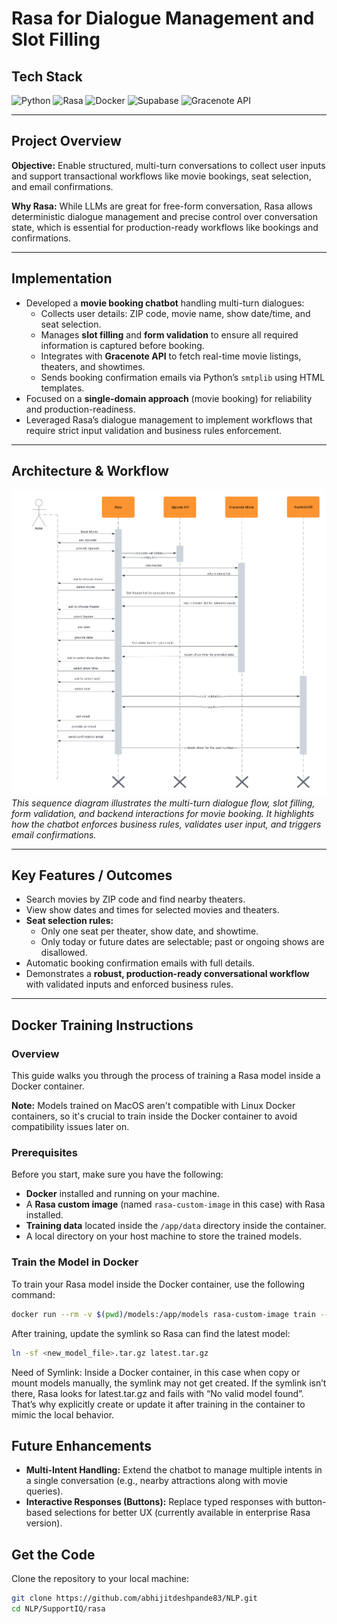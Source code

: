 # Rasa for Dialogue Management and Slot Filling

## Tech Stack

![Python](https://img.shields.io/badge/Python-FFD43B?style=for-the-badge&logo=python&logoColor=000000) 
![Rasa](https://img.shields.io/badge/Rasa-FF3B30?style=for-the-badge&logo=rasa&logoColor=ffffff) 
![Docker](https://img.shields.io/badge/Docker-0AFFFF?style=for-the-badge&logo=docker&logoColor=0A0A0A) 
![Supabase](https://img.shields.io/badge/Supabase-3ECF8E?style=for-the-badge&logo=supabase&logoColor=ffffff) 
![Gracenote API](https://img.shields.io/badge/Gracenote_API-8A2BE2?style=for-the-badge&logoColor=ffffff)

---

## Project Overview

**Objective:** Enable structured, multi-turn conversations to collect user inputs and support transactional workflows like movie bookings, seat selection, and email confirmations.

**Why Rasa:** While LLMs are great for free-form conversation, Rasa allows deterministic dialogue management and precise control over conversation state, which is essential for production-ready workflows like bookings and confirmations.

---

## Implementation

- Developed a **movie booking chatbot** handling multi-turn dialogues:  
  - Collects user details: ZIP code, movie name, show date/time, and seat selection.  
  - Manages **slot filling** and **form validation** to ensure all required information is captured before booking.  
  - Integrates with **Gracenote API** to fetch real-time movie listings, theaters, and showtimes.  
  - Sends booking confirmation emails via Python’s `smtplib` using HTML templates.  
- Focused on a **single-domain approach** (movie booking) for reliability and production-readiness.  
- Leveraged Rasa’s dialogue management to implement workflows that require strict input validation and business rules enforcement.

---

## Architecture & Workflow

![Sequence Diagram](ui_assets/sequence-diagram.png) 
*This sequence diagram illustrates the multi-turn dialogue flow, slot filling, form validation, and backend interactions for movie booking. It highlights how the chatbot enforces business rules, validates user input, and triggers email confirmations.*

---

## Key Features / Outcomes

- Search movies by ZIP code and find nearby theaters.  
- View show dates and times for selected movies and theaters.  
- **Seat selection rules:**  
  - Only one seat per theater, show date, and showtime.  
  - Only today or future dates are selectable; past or ongoing shows are disallowed.  
- Automatic booking confirmation emails with full details.  
- Demonstrates a **robust, production-ready conversational workflow** with validated inputs and enforced business rules.

---

## Docker Training Instructions

### Overview

This guide walks you through the process of training a Rasa model inside a Docker container. 

**Note:** Models trained on MacOS aren't compatible with Linux Docker containers, so it's crucial to train inside the Docker container to avoid compatibility issues later on.

### Prerequisites

Before you start, make sure you have the following:

- **Docker** installed and running on your machine.
- A **Rasa custom image** (named `rasa-custom-image` in this case) with Rasa installed.
- **Training data** located inside the `/app/data` directory inside the container.
- A local directory on your host machine to store the trained models.

### Train the Model in Docker

To train your Rasa model inside the Docker container, use the following command:

```bash
docker run --rm -v $(pwd)/models:/app/models rasa-custom-image train --data /app/data
```
After training, update the symlink so Rasa can find the latest model:
```bash
ln -sf <new_model_file>.tar.gz latest.tar.gz
```
Need of Symlink: Inside a Docker container, in this case when copy or mount models manually, the symlink may not get created. If the symlink isn’t there, Rasa looks for latest.tar.gz and fails with “No valid model found”. That’s why explicitly create or update it after training in the container to mimic the local behavior.

## Future Enhancements

- **Multi-Intent Handling:** Extend the chatbot to manage multiple intents in a single conversation (e.g., nearby attractions along with movie queries).  
- **Interactive Responses (Buttons):** Replace typed responses with button-based selections for better UX (currently available in enterprise Rasa version).


## Get the Code

Clone the repository to your local machine:

```bash
git clone https://github.com/abhijitdeshpande83/NLP.git
cd NLP/SupportIQ/rasa
```